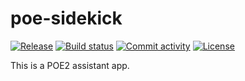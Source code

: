 # poe-sidekick

[![Release](https://img.shields.io/github/v/release/evgenipetrov/poe-sidekick)](https://img.shields.io/github/v/release/evgenipetrov/poe-sidekick)
[![Build status](https://img.shields.io/github/actions/workflow/status/evgenipetrov/poe-sidekick/main.yml?branch=main)](https://github.com/evgenipetrov/poe-sidekick/actions/workflows/main.yml?query=branch%3Amain)
[![Commit activity](https://img.shields.io/github/commit-activity/m/evgenipetrov/poe-sidekick)](https://img.shields.io/github/commit-activity/m/evgenipetrov/poe-sidekick)
[![License](https://img.shields.io/github/license/evgenipetrov/poe-sidekick)](https://img.shields.io/github/license/evgenipetrov/poe-sidekick)

This is a POE2 assistant app.
